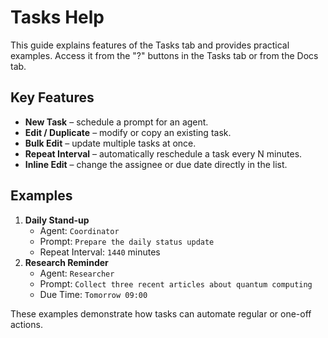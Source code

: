 # Tasks Help

This guide explains features of the Tasks tab and provides practical examples. Access it from the "?" buttons in the Tasks tab or from the Docs tab.

## Key Features

- **New Task** – schedule a prompt for an agent.
- **Edit / Duplicate** – modify or copy an existing task.
- **Bulk Edit** – update multiple tasks at once.
- **Repeat Interval** – automatically reschedule a task every N minutes.
- **Inline Edit** – change the assignee or due date directly in the list.

## Examples

1. **Daily Stand-up**
   - Agent: `Coordinator`
   - Prompt: `Prepare the daily status update`
   - Repeat Interval: `1440` minutes
2. **Research Reminder**
   - Agent: `Researcher`
   - Prompt: `Collect three recent articles about quantum computing`
   - Due Time: `Tomorrow 09:00`

These examples demonstrate how tasks can automate regular or one-off actions.
